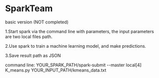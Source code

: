 # SparkTeam
basic version (NOT completed)

1.Start spark via the command line with parameters, the input
parameters are two local files path.

2.Use spark to train a machine learning model, and make predictions.

3.Save result path as JSON

command line:
YOUR_SPARK_PATH/spark-submit --master local[4] K_means.py
YOUR_INPUT_PATH/kmeans_data.txt
